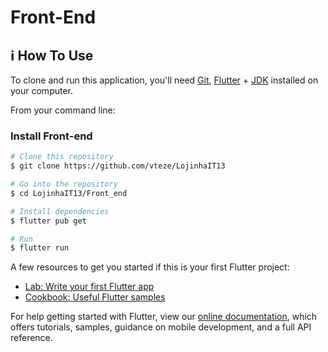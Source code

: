 # Front-End

## :information_source: How To Use

To clone and run this application, you'll need [Git](https://git-scm.com), [Flutter][flutter] + [JDK][jdk] installed on your computer.

From your command line:

### Install Front-end

```bash
# Clone this repository
$ git clone https://github.com/vteze/LojinhaIT13

# Go into the repository
$ cd LojinhaIT13/Front_end

# Install dependencies
$ flutter pub get

# Run
$ flutter run
```

A few resources to get you started if this is your first Flutter project:

- [Lab: Write your first Flutter app](https://flutter.dev/docs/get-started/codelab)
- [Cookbook: Useful Flutter samples](https://flutter.dev/docs/cookbook)

For help getting started with Flutter, view our
[online documentation](https://flutter.dev/docs), which offers tutorials,
samples, guidance on mobile development, and a full API reference.

[flutter]: https://flutter.dev/?gclid=CjwKCAjw1JeJBhB9EiwAV612y7RdQQLy091TGCihjdJTxkM8AOlKm-63n4RvVdA1nQIFmq3BedG8zBoCdkYQAvD_BwE&gclsrc=aw.ds
[jdk]: https://developers.redhat.com/products/openjdk/download?sc_cid7013a000002vuYUAAY&gclid=CjwKCAjw1JeJBhB9EiwAV612y1GfDQdg-NBCBblH-03wPZ1vW07jEu1bTmzCLT4LItuhwFvr6mmhkBoC8g8QAvD_BwE
